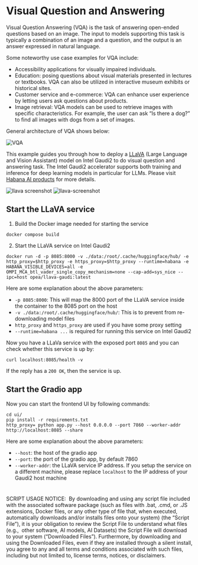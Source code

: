 # Visual Question and Answering

Visual Question Answering (VQA) is the task of answering open-ended questions based on an image. The input to models supporting this task is typically a combination of an image and a question, and the output is an answer expressed in natural language.

Some noteworthy use case examples for VQA include:

- Accessibility applications for visually impaired individuals.
- Education: posing questions about visual materials presented in lectures or textbooks. VQA can also be utilized in interactive museum exhibits or historical sites.
- Customer service and e-commerce: VQA can enhance user experience by letting users ask questions about products.
- Image retrieval: VQA models can be used to retrieve images with specific characteristics. For example, the user can ask “Is there a dog?” to find all images with dogs from a set of images.

General architecture of VQA shows below:

![VQA](./assets/img/vqa.png)

This example guides you through how to deploy a [LLaVA](https://llava-vl.github.io/) (Large Language and Vision Assistant) model on Intel Gaudi2 to do visual question and answering task. The Intel Gaudi2 accelerator supports both training and inference for deep learning models in particular for LLMs. Please visit [Habana AI products](https://habana.ai/products/) for more details.

![llava screenshot](./assets/img/llava_screenshot1.png)
![llava-screenshot](./assets/img/llava_screenshot2.png)

## Start the LLaVA service

1. Build the Docker image needed for starting the service

```
docker compose build
```

2. Start the LLaVA service on Intel Gaudi2

```
docker run -d -p 8085:8000 -v ./data:/root/.cache/huggingface/hub/ -e http_proxy=$http_proxy -e https_proxy=$http_proxy --runtime=habana -e HABANA_VISIBLE_DEVICES=all -e OMPI_MCA_btl_vader_single_copy_mechanism=none --cap-add=sys_nice --ipc=host opea/llava-gaudi:latest
```

Here are some explanation about the above parameters:

- `-p 8085:8000`: This will map the 8000 port of the LLaVA service inside the container to the 8085 port on the host
- `-v ./data:/root/.cache/huggingface/hub/`: This is to prevent from re-downloading model files
- `http_proxy` and `https_proxy` are used if you have some proxy setting
- `--runtime=habana ...` is required for running this service on Intel Gaudi2

Now you have a LLaVa service with the exposed port `8085` and you can check whether this service is up by:

```
curl localhost:8085/health -v
```

If the reply has a `200 OK`, then the service is up.

## Start the Gradio app

Now you can start the frontend UI by following commands:

```
cd ui/
pip install -r requirements.txt
http_proxy= python app.py --host 0.0.0.0 --port 7860 --worker-addr http://localhost:8085 --share
```

Here are some explanation about the above parameters:

- `--host`: the host of the gradio app
- `--port`: the port of the gradio app, by default 7860
- `--worker-addr`: the LLaVA service IP address. If you setup the service on a different machine, please replace `localhost` to the IP address of your Gaudi2 host machine

#

SCRIPT USAGE NOTICE:  By downloading and using any script file included with the associated software package (such as files with .bat, .cmd, or .JS extensions, Docker files, or any other type of file that, when executed, automatically downloads and/or installs files onto your system) (the “Script File”), it is your obligation to review the Script File to understand what files (e.g.,  other software, AI models, AI Datasets) the Script File will download to your system (“Downloaded Files”). Furthermore, by downloading and using the Downloaded Files, even if they are installed through a silent install, you agree to any and all terms and conditions associated with such files, including but not limited to, license terms, notices, or disclaimers.
